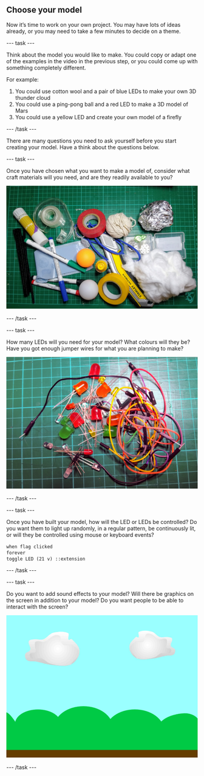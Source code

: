 ## Choose your model

Now it’s time to work on your own project. You may have lots of ideas already, or you may need to take a few minutes to decide on a theme.

--- task ---

Think about the model you would like to make. You could copy or adapt one of the examples in the video in the previous step, or you could come up with something completely different.

For example:
1. You could use cotton wool and a pair of blue LEDs to make your own 3D thunder cloud
2. You could use a ping-pong ball and a red LED to make a 3D model of Mars
3. You could use a yellow LED and create your own model of a firefly

--- /task ---

There are many questions you need to ask yourself before you start creating your model. Have a think about the questions below.

--- task ---

Once you have chosen what you want to make a model of, consider what craft materials will you need, and are they readily available to you?

![Various craft materials arranged on a cutting sheet.](images/craft.jpg)

--- /task ---

--- task ---

How many LEDs will you need for your model? What colours will they be? Have you got enough jumper wires for what you are planning to make?

![A selection of LEDs of various sizes and colours along with a jumble of jumper wires.](images/led-jumper.jpg)

--- /task ---

--- task ---

Once you have built your model, how will the LED or LEDs be controlled? Do you want them to light up randomly, in a regular pattern, be continuously lit, or will they be controlled using mouse or keyboard events?

```blocks3
when flag clicked
forever
toggle LED (21 v) ::extension
```

--- /task ---

--- task ---

Do you want to add sound effects to your model? Will there be graphics on the screen in addition to your model? Do you want people to be able to interact with the screen?

![The Scratch Stage with clouds, trees, and ground shown.](images/cloudy_sky.png)

--- /task ---
